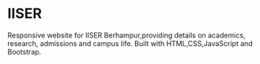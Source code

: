# IISER
Responsive website for IISER Berhampur,providing details on academics, research, admissions and campus life. Built with HTML,CSS,JavaScript and Bootstrap.
